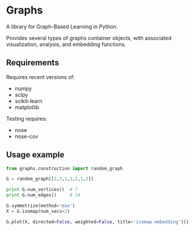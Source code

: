 # Graphs

A library for Graph-Based Learning in Python.

Provides several types of graphs container objects,
with associated visualization, analysis, and embedding functions.

## Requirements

Requires recent versions of:

  * numpy
  * scipy
  * scikit-learn
  * matplotlib

Testing requires:

  * nose
  * nose-cov

## Usage example

```python
from graphs.construction import random_graph

G = random_graph([2,3,1,3,2,1,2])

print G.num_vertices()  # 7
print G.num_edges()     # 14

G.symmetrize(method='max')
X = G.isomap(num_vecs=2)

G.plot(X, directed=False, weighted=False, title='isomap embedding')()
```
